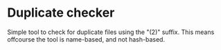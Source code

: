 # Duplicate checker

Simple tool to check for duplicate files using the "(2)" suffix.
This means offcourse the tool is name-based, and not hash-based.